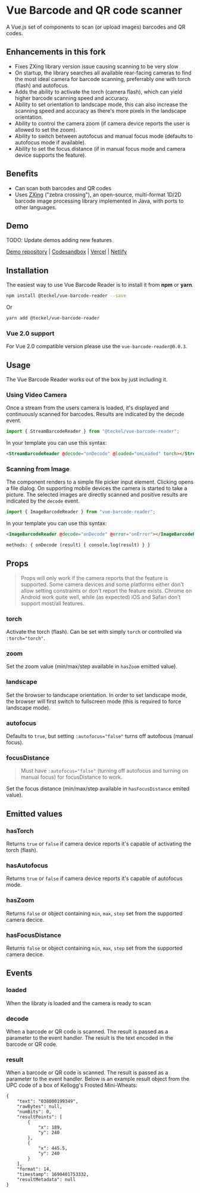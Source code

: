 # Vue Barcode and QR code scanner

<!--
[![npm version](https://badgen.net/npm/v/@teckel/vue-barcode-reader)](https://www.npmjs.com/package/@teckel/vue-barcode-reader)
-->

A Vue.js set of components to scan (or upload images) barcodes and QR codes.

## Enhancements in this fork

* Fixes ZXing library version issue causing scanning to be very slow
* On startup, the library searches all available rear-facing cameras to find the most ideal camera for barcode scanning, preferrably one with torch (flash) and autofocus.
* Adds the ability to activate the torch (camera flash), which can yield higher barcode scanning speed and accuracy.
* Ability to set orientation to landscape mode, this can also increase the scanning speed and accuracy as there's more pixels in the landscape orientation.
* Ability to control the camera zoom (if camera device reports the user is allowed to set the zoom).
* Ability to switch between autofocus and manual focus mode (defaults to autofocus mode if available).
* Ability to set the focus distance (if in manual focus mode and camera device supports the feature).

## Benefits

- Can scan both barcodes and QR codes
- Uses [ZXing](https://github.com/zxing-js/library) ("zebra crossing"), an open-source, multi-format 1D/2D barcode image processing library implemented in Java, with ports to other languages.

## Demo

TODO: Update demos adding new features

[Demo repository](https://github.com/olefirenko/vue-barcode-reader-example) | [Codesandbox](https://codesandbox.io/s/vue-barcode-reader-demo-guj3f) | [Vercel](https://vue-barcode-reader-example-2iiz1fhbf-olefirenko.vercel.app/) | [Netlify](https://stupefied-meitner-58f299.netlify.app/)

## Installation

The easiest way to use Vue Barcode Reader is to install it from **npm** or **yarn**.

```sh
npm install @teckel/vue-barcode-reader --save
```

Or

```sh
yarn add @teckel/vue-barcode-reader
```

### Vue 2.0 support

For Vue 2.0 compatible version please use the `vue-barcode-reader@0.0.3`.

## Usage

The Vue Barcode Reader works out of the box by just including it.

### Using Video Camera

Once a stream from the users camera is loaded, it's displayed and continuously scanned for barcodes. Results are indicated by the decode event.

```js
import { StreamBarcodeReader } from "@teckel/vue-barcode-reader";
```

In your template you can use this syntax:

```html
<StreamBarcodeReader @decode="onDecode" @loaded="onLoaded" torch></StreamBarcodeReader>
```

### Scanning from Image

The component renders to a simple file picker input element. Clicking opens a file dialog. On supporting mobile devices the camera is started to take a picture. The selected images are directly scanned and positive results are indicated by the `decode` event.

```js
import { ImageBarcodeReader } from "vue-barcode-reader";
```

In your template you can use this syntax:

```html
<ImageBarcodeReader @decode="onDecode" @error="onError"></ImageBarcodeReader>
```

```html
methods: { onDecode (result) { console.log(result) } }
```


## Props

> Props will only work if the camera reports that the feature is supported.  Some camera devices and some platforms either don't allow setting constraints or don't report the feature exists.  Chrome on Android work quite well, while (as expected) iOS and Safari don't support most/all features.

### torch

Activate the torch (flash). Can be set with simply `torch` or controlled via `:torch="torch"`.

### zoom

Set the zoom value (min/max/step available in `hasZoom` emitted value).

### landscape

Set the browser to landscape orientation.  In order to set landscape mode, the browser will first switch to fullscreen mode (this is required to force landscape mode).

### autofocus

Defaults to `true`, but setting `:autofocus="false"` turns off autofocus (manual focus).

### focusDistance

> Must have `:autofocus="false"` (turning off autofocus and turning on manual focus) for focusDistance to work.

Set the focus distance (min/max/step available in `hasFocusDistance` emited value).


## Emitted values

### hasTorch

Returns `true` or `false` if camera device reports it's capable of activating the torch (flash).

### hasAutofocus

Returns `true` or `false` if camera device reports it's capable of autofocus mode.

### hasZoom

Returns `false` or object containing `min`, `max`, `step` set from the supported camera decice.

### hasFocusDistance

Returns `false` or object containing `min`, `max`, `step` set from the supported camera decice.


## Events

### loaded

When the libraty is loaded and the camera is ready to scan

### decode

When a barcode or QR code is scanned. The result is passed as a parameter to the event handler. The result is the text encoded in the barcode or QR code.

### result

When a barcode or QR code is scanned. The result is passed as a parameter to the event handler. Below is an example result object from the UPC code of a box of Kellogg's Frosted Mini-Wheats:

```
{
    "text": "038000199349",
    "rawBytes": null,
    "numBits": 0,
    "resultPoints": [
        {
            "x": 189,
            "y": 240
        },
        {
            "x": 445.5,
            "y": 240
        }
    ],
    "format": 14,
    "timestamp": 1690401753332,
    "resultMetadata": null
}
```
